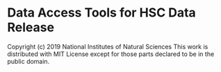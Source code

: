 # Data Access Tools for HSC Data Release

Copyright (c) 2019 National Institutes of Natural Sciences
This work is distributed with MIT License except for those parts declared to be in the public domain.
